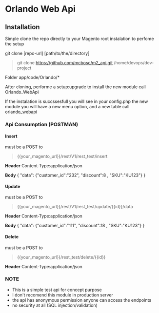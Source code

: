 # Orlando Web Api

## Installation

Simple clone the repo directly to your Magento root instalation to perfome the setup

git clone [repo-url] [path/to/the/directory]
>git clone https://github.com/mcbosc/m2_api.git  /home/devops/dev-project 

Folder
app/code/Orlando/*


After cloning, performe a setup:upgrade to install the new module call Orlando_WebApi

If the instalation is succssesfull you will see in your config.php the new module
you will have a new menu option, and a new table call orlando_webapi

### Api Consumption (POSTMAN)

#### Insert
must be a POST to
>{{your_magento_url}}/rest/V1/rest_test/insert

**Header**
Content-Type:application/json

**Body**
{
  "data": {"customer_id":"232", "discount":8 , "SKU":"KU123"}
}

#### Update
must be a POST to
>{{your_magento_url}}/rest/V1/rest_test/update/{{id}}/data

**Header**
Content-Type:application/json

**Body**
{
  "data": {"customer_id":"111", "discount":18 , "SKU":"KU123"}
}


#### Delete
must be a POST to
>{{your_magento_url}}/rest_test/delete/{{id}}

**Header**
Content-Type:application/json


### NOTE
- This is a simple test api for concept purpose
- I don't recomend this module in production server
- the api has anonymous permission anyone can access the endpoints
- no security at all (SQL injection/validation)
